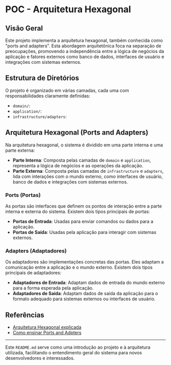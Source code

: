 # POC - Arquitetura Hexagonal

## Visão Geral
Este projeto implementa a arquitetura hexagonal, também conhecida como "ports and adapters". Esta abordagem arquitetônica foca na separação de preocupações, promovendo a independência entre a lógica de negócios da aplicação e fatores externos como banco de dados, interfaces de usuário e integrações com sistemas externos.

## Estrutura de Diretórios
O projeto é organizado em várias camadas, cada uma com responsabilidades claramente definidas:

- `domain/`: 
- `application/`: 
- `infrastructure/adapters`: 

## Arquitetura Hexagonal (Ports and Adapters)
Na arquitetura hexagonal, o sistema é dividido em uma parte interna e uma parte externa:

- **Parte Interna**: Composta pelas camadas de `domain` e `application`, representa a lógica de negócios e as operações da aplicação.
- **Parte Externa**: Composta pelas camadas de `infrastructure` e `adapters`, lida com interações com o mundo externo, como interfaces de usuário, banco de dados e integrações com sistemas externos.

### Ports (Portas)
As portas são interfaces que definem os pontos de interação entre a parte interna e externa do sistema. Existem dois tipos principais de portas:

- **Portas de Entrada**: Usadas para enviar comandos ou dados para a aplicação.
- **Portas de Saída**: Usadas pela aplicação para interagir com sistemas externos.

### Adapters (Adaptadores)
Os adaptadores são implementações concretas das portas. Eles adaptam a comunicação entre a aplicação e o mundo externo. Existem dois tipos principais de adaptadores:

- **Adaptadores de Entrada**: Adaptam dados de entrada do mundo externo para a forma esperada pela aplicação.
- **Adaptadores de Saída**: Adaptam dados de saída da aplicação para o formato adequado para sistemas externos ou interfaces de usuário.

## Referências
- [Arquitetura Hexagonal explicada](https://alistair.cockburn.us/hexagonal-architecture/)
- [Como ensinar Ports and Adpters](https://chriskiehl.com/article/how-to-teach-ports-and-adapters)
---

Este `README.md` serve como uma introdução ao projeto e à arquitetura utilizada, facilitando o entendimento geral do sistema para novos desenvolvedores e interessados.
